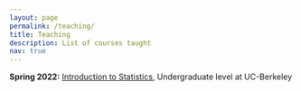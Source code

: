 ```yaml
---
layout: page
permalink: /teaching/
title: Teaching
description: List of courses taught
nav: true
---
```


<b>Spring 2022:</b> <a
href="https://classes.berkeley.edu/content/2022-spring-stat-2-001-lec-001">Introduction to Statistics</a>, Undergraduate level at UC-Berkeley
